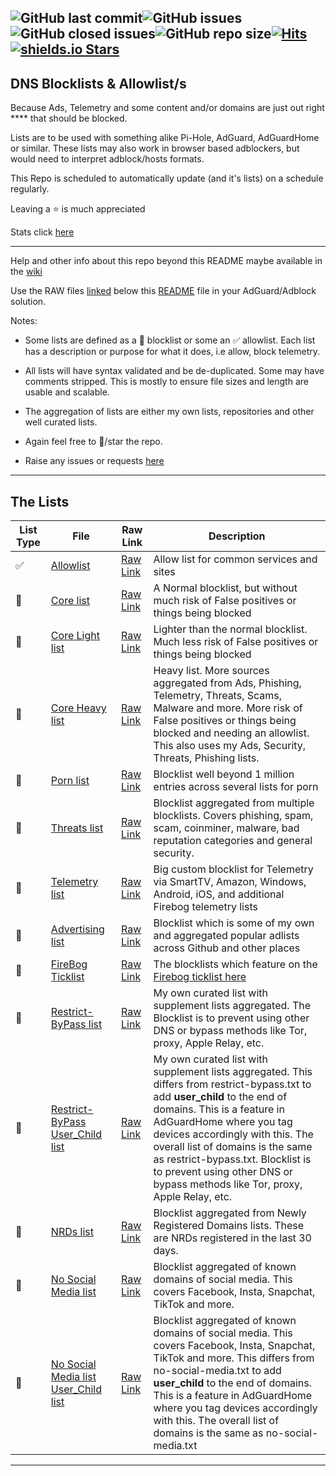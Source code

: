 ![GitHub last commit](https://img.shields.io/github/last-commit/systemjargon/filters)![GitHub issues](https://img.shields.io/github/issues/systemjargon/filters)![GitHub closed issues](https://img.shields.io/github/issues-closed/systemjargon/filters)![GitHub repo size](https://img.shields.io/github/repo-size/systemjargon/filters)[![Hits](https://hits.seeyoufarm.com/api/count/incr/badge.svg?url=https%3A%2F%2Fgithub.com%2Fsystemjargon%2Ffilters&count_bg=%23754400&title_bg=%235F5F5F&icon=awesomelists.svg&icon_color=%23E7E7E7&title=visitors&edge_flat=false)](https://github.com/systemjargon/filters)[![shields.io Stars](https://img.shields.io/github/stars/systemjargon/filters)](https://github.com/systemjargon/filters/stargazers)
----

## DNS Blocklists & Allowlist/s

Because Ads, Telemetry and some content and/or domains are just out right **** that should be blocked.

Lists are to be used with something alike Pi-Hole, AdGuard, AdGuardHome or similar. These lists may also work in browser based adblockers, but would need to interpret adblock/hosts formats.

This Repo is scheduled to automatically update (and it's lists) on a schedule regularly.

Leaving a :star: is much appreciated

Stats click [here](https://github.com/SystemJargon/filters/blob/main/stats/list-entries-stats.txt)

----

Help and other info about this repo beyond this README maybe available in the [wiki](https://github.com/SystemJargon/filters/wiki)

Use the RAW files [linked](#the-lists) below this [README](https://github.com/SystemJargon/filters/blob/main/README.md) file in your AdGuard/Adblock solution. 

Notes:

* Some lists are defined as a 🚫 blocklist or some an ✅ allowlist. Each list has a description or purpose for what it does, i.e allow, block telemetry.

* All lists will have syntax validated and be de-duplicated. Some may have comments stripped. This is mostly to ensure file sizes and length are usable and scalable.

* The aggregation of lists are either my own lists, repositories and other well curated lists.

<!--* If you want my big Social Media Blocklist, see [here](https://github.com/SystemJargon/blocklists/blob/main/lists/categories/social-media/SystemJargon_Block_SocialMedia_AG.txt) or look in my blocklists repo under the Category of Social Media [here](https://github.com/SystemJargon/blocklists/blob/main/lists/categories/social-media) Add the no-social-media list -->

* Again feel free to 🌟/star the repo.

* Raise any issues or requests [here](https://github.com/SystemJargon/filters/issues/new/choose)
  

----

## The Lists

| List Type | File | Raw Link | Description |
|--------|------|----------|-------------|
| ✅ | [Allowlist](allowlist.txt) | [Raw Link](https://raw.githubusercontent.com/SystemJargon/filters/main/allowlist.txt) | Allow list for common services and sites |
| 🚫 | [Core list](core.txt) | [Raw Link](https://raw.githubusercontent.com/systemjargon/filters/main/core.txt) | A Normal blocklist, but without much risk of False positives or things being blocked |
| 🚫 | [Core Light list](core_light.txt) | [Raw Link](https://raw.githubusercontent.com/systemjargon/filters/main/core_light.txt) | Lighter than the normal blocklist. Much less risk of False positives or things being blocked |
| 🚫 | [Core Heavy list](core_heavy.txt) | [Raw Link](https://raw.githubusercontent.com/systemjargon/filters/main/core_heavy.txt) | Heavy list. More sources aggregated from Ads, Phishing, Telemetry, Threats, Scams, Malware and more. More risk of False positives or things being blocked and needing an allowlist. This also uses my Ads, Security, Threats, Phishing lists. |
| 🚫 | [Porn list](porn.txt) | [Raw Link](https://raw.githubusercontent.com//systemjargon/filters/main/porn.txt) | Blocklist well beyond 1 million entries across several lists for porn |
| 🚫 | [Threats list](threats.txt) | [Raw Link](https://raw.githubusercontent.com/systemjargon/filters/main/threats.txt) | Blocklist aggregated from multiple blocklists. Covers phishing, spam, scam, coinminer, malware, bad reputation categories and general security. |
| 🚫 | [Telemetry list](telemetry.txt) | [Raw Link](https://raw.githubusercontent.com/systemjargon/filters/main/telemetry.txt) | Big custom blocklist for Telemetry via SmartTV, Amazon, Windows, Android, iOS, and additional Firebog telemetry lists |
| 🚫 | [Advertising list](ads.txt) | [Raw Link](https://raw.githubusercontent.com/systemjargon/filters/main/ads.txt) | Blocklist which is some of my own and aggregated popular adlists across Github and other places |
| 🚫 | [FireBog Ticklist](firebog-ticklist.txt) | [Raw Link](https://raw.githubusercontent.com/systemjargon/filters/main/firebog-ticklist.txt) | The blocklists which feature on the [Firebog ticklist here](https://v.firebog.net/hosts/lists.php?type=tick) |
| 🚫 | [Restrict-ByPass list](restrict-bypass.txt) | [Raw Link](https://raw.githubusercontent.com/systemjargon/filters/main/restrict-bypass.txt) | My own curated list with supplement lists aggregated. The Blocklist is to prevent using other DNS or bypass methods like Tor, proxy, Apple Relay, etc. |
| 🚫 | [Restrict-ByPass User_Child list](restrict-bypass-user_child.txt) | [Raw Link](https://raw.githubusercontent.com/systemjargon/filters/main/restrict-bypass-user_child.txt) | My own curated list with supplement lists aggregated. This differs from restrict-bypass.txt to add <b>user_child</b> to the end of domains. This is a feature in AdGuardHome where you tag devices accordingly with this. The overall list of domains is the same as restrict-bypass.txt. Blocklist is to prevent using other DNS or bypass methods like Tor, proxy, Apple Relay, etc. |
| 🚫 | [NRDs list](nrds-30days.txt) | [Raw Link](https://raw.githubusercontent.com/systemjargon/filters/main/nrds-30days.txt) | Blocklist aggregated from Newly Registered Domains lists. These are NRDs registered in the last 30 days. |
| 🚫 | [No Social Media list](no-social-media.txt) | [Raw Link](https://raw.githubusercontent.com/systemjargon/filters/main/no-social-media.txt) | Blocklist aggregated of known domains of social media. This covers Facebook, Insta, Snapchat, TikTok and more. |
| 🚫 | [No Social Media list User_Child list](no-social-media-user_child.txt) | [Raw Link](https://raw.githubusercontent.com/systemjargon/filters/main/no-social-media-user_child.txt) | Blocklist aggregated of known domains of social media. This covers Facebook, Insta, Snapchat, TikTok and more. This differs from no-social-media.txt to add <b>user_child</b> to the end of domains. This is a feature in AdGuardHome where you tag devices accordingly with this. The overall list of domains is the same as no-social-media.txt |
----



